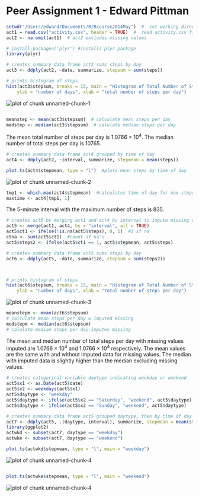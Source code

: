Peer Assignment 1 - Edward Pittman
========================================================




```r
setwd("/Users/edward/Documents/R/Rcourse2014May")  #  set working directory
act1 = read.csv("activity.csv", header = TRUE)  #  read activity.csv file
act2 <- na.omit(act1)  # act2 excludes missing values

# install.packages('plyr') #installs plyr package
library(plyr)

# creates summary data frame act3 sums steps by day
act3 <- ddply(act2, ~date, summarize, stepsum = sum(steps))

# prints histogram of steps
hist(act3$stepsum, breaks = 15, main = "Histogram of Total Number of Steps Per Day", 
    ylab = "number of days", xlab = "total number of steps per day")
```

![plot of chunk unnamed-chunk-1](figure/unnamed-chunk-1.png) 

```r

meanstep <- mean(act3$stepsum)  # calculate mean steps per day
medstep <- median(act3$stepsum)  # calulate median steps per day
```

The mean total number of steps per day is 1.0766 &times; 10<sup>4</sup>. The median number of total steps per day is 10765.

```r
# creates summary data frame act4 grouped by time of day
act4 <- ddply(act2, ~interval, summarize, stepmean = mean(steps))

plot.ts(act4$stepmean, type = "l")  #plots mean steps by time of day
```

![plot of chunk unnamed-chunk-2](figure/unnamed-chunk-2.png) 

```r
tmp1 <- which.max(act4$stepmean)  #calculates time of day for max steps
maxtime <- act4[tmp1, 1]
```

The 5-minute interval with the maximum number of steps is 835.

```r
# creates act5 by merging act1 and act4 by interval to impute missing values
act5 <- merge(act1, act4, by = "interval", all = TRUE)
act5$ct1 <- ifelse(!is.na(act5$steps), 0, 1)  #1 if na
ctna <- sum(act5$ct1)  #count of na's
act5$steps2 <- ifelse(act5$ct1 == 1, act5$stepmean, act5$steps)

# creates summary data frame act5 sums steps by day
act6 <- ddply(act5, ~date, summarize, stepsum = sum(steps2))



# prints histogram of steps
hist(act6$stepsum, breaks = 15, main = "Histogram of Total Number of Steps Per Day \n     \n missing values imputed", 
    ylab = "number of days", xlab = "total number of steps per day")
```

![plot of chunk unnamed-chunk-3](figure/unnamed-chunk-3.png) 

```r
meanstepm <- mean(act6$stepsum)
# calculate mean steps per day w imputed missing
medstepm <- median(act6$stepsum)
# calulate median steps per day-imputes missing
```


The mean and median number of total steps per day with missing values imputed are 1.0766 &times; 10<sup>4</sup> and 1.0766 &times; 10<sup>4</sup> respectively. The mean values are the same with and without imputed data for missing values. The median with imputed data is slightly higher than the median excluding missing values.


```r
# creates categorical variable daytype indicating weekday or weekend
act5$x1 <- as.Date(act5$date)
act5$x2 <- weekdays(act5$x1)
act5$daytype <- "weekday"
act5$daytype <- ifelse(act5$x2 == "Saturday", "weekend", act5$daytype)
act5$daytype <- ifelse(act5$x2 == "Sunday", "weekend", act5$daytype)

# creates summary data frame act5 grouped daytype, then by time of day
act7 <- ddply(act5, .(daytype, interval), summarize, stepmean = mean(steps2))
library(ggplot2)
actwkd <- subset(act7, daytype == "weekday")
actwke <- subset(act7, daytype == "weekend")

plot.ts(actwkd$stepmean, type = "l", main = "weekday")
```

![plot of chunk unnamed-chunk-4](figure/unnamed-chunk-41.png) 

```r

plot.ts(actwke$stepmean, type = "l", main = "weekend")
```

![plot of chunk unnamed-chunk-4](figure/unnamed-chunk-42.png) 








